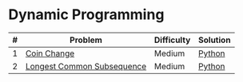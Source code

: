 # Dynamic Programming

|#|Problem|Difficulty|Solution|
|-|-|-|-|
|1|[Coin Change](https://leetcode.com/problems/coin-change/)|Medium|[Python](./coin_change.py)|
|2|[Longest Common Subsequence](https://leetcode.com/problems/longest-common-subsequence/description/)|Medium|[Python](./longest_common_subsequence.py)|
